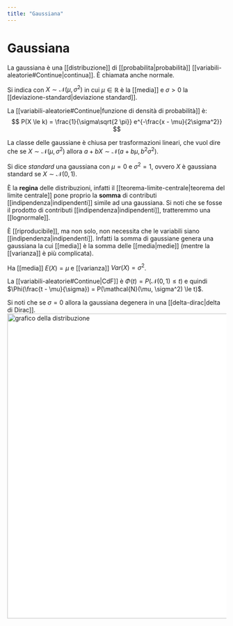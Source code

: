 ```yaml
---
title: "Gaussiana"
---
```

# Gaussiana
La gaussiana è una [[distribuzione]] di [[probabilita|probabilità]] [[variabili-aleatorie#Continue|continua]]. È chiamata anche normale.

Si indica con $X \sim \mathcal{N}(\mu, \sigma^2)$ in cui $\mu \in \mathbb{R}$ è la [[media]] e $\sigma > 0$ la [[deviazione-standard|deviazione standard]].

La [[variabili-aleatorie#Continue|funzione di densità di probabilità]] è:
$$
P(X \le k) = \frac{1}{\sigma\sqrt{2 \pi}} e^{-\frac{x - \mu}{2\sigma^2}}
$$

La classe delle gaussiane è chiusa per trasformazioni lineari, che vuol dire che se $X \sim \mathcal{N}(\mu, \sigma^2)$ allora $a + bX \sim \mathcal{N}(a + b\mu, b^2\sigma^2)$.

Si dice *standard* una gaussiana con $\mu = 0$ e $\sigma^2 = 1$, ovvero $X$ è gaussiana standard se $X \sim \mathcal{N}(0, 1)$.

È la **regina** delle distribuzioni, infatti il [[teorema-limite-centrale|teorema del limite centrale]] pone proprio la **somma** di contributi [[indipendenza|indipendenti]] simile ad una gaussiana. Si noti che se fosse il prodotto di contributi [[indipendenza|indipendenti]], tratteremmo una [[lognormale]].

È [[riproducibile]], ma non solo, non necessita che le variabili siano [[indipendenza|indipendenti]]. Infatti la somma di gaussiane genera una gaussiana la cui [[media]] è la somma delle [[media|medie]] (mentre la [[varianza]] è più complicata).

Ha [[media]] $E(X) = \mu$ e [[varianza]] $Var(X) = \sigma^2$.

La [[variabili-aleatorie#Continue|CdF]] è $\Phi(t) = P(\mathcal{N}(0, 1) \le t)$ e quindi $\Phi(\frac{t - \mu}{\sigma}) = P(\mathcal{N}(\mu, \sigma^2) \le t)$.

Si noti che se $\sigma = 0$ allora la gaussiana degenera in una [[delta-dirac|delta di Dirac]].
<img src="https://upload.wikimedia.org/wikipedia/commons/thumb/2/25/The_Normal_Distribution.svg/800px-The_Normal_Distribution.svg.png" alt="grafico della distribuzione" width=700 style="background: white">
